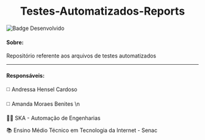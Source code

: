 <h1 align="center"> Testes-Automatizados-Reports </h1>

![Badge Desenvolvido](https://img.shields.io/badge/STATUS-EM%20DESENVOLVIMENTO-green?style=for-the-badge)

<h4> Sobre: </h4>

<p align="justify" > Repositório referente aos arquivos de testes automatizados </p>

<hr>

<h4> Responsáveis: </h4>

<p> ◻️	Andressa Hensel Cardoso </p>
<p> ◻️	Amanda Moraes Benites \n </p>

<p> 👩‍💻 SKA - Automação de Engenharias </p>
<p> 📚 Ensino Médio Técnico em Tecnologia da Internet - Senac </p>

